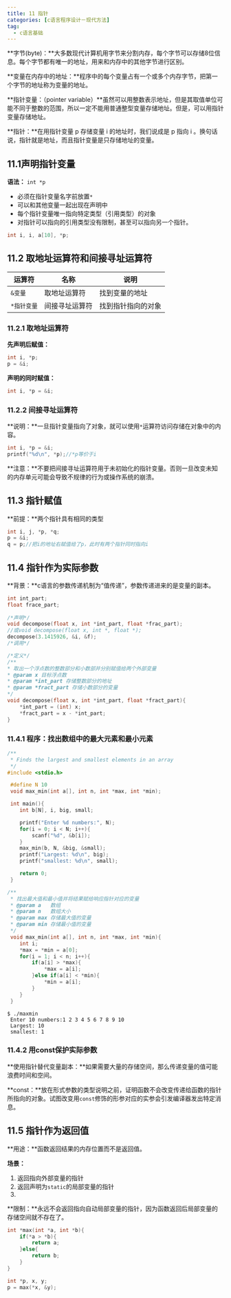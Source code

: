 ```yaml
---
title: 11 指针
categories: [c语言程序设计－现代方法]
tag:
  - c语言基础
---
```


**字节(byte)：**大多数现代计算机用字节来分割内存，每个字节可以存储8位信息。每个字节都有唯一的地址，用来和内存中的其他字节进行区别。

**变量在内存中的地址：**程序中的每个变量占有一个或多个内存字节，把第一个字节的地址称为变量的地址。

**指针变量：（pointer variable）**虽然可以用整数表示地址，但是其取值单位可能不同于整数的范围，所以一定不能用普通整型变量存储地址。但是，可以用指针变量存储地址。

**指针：**在用指针变量 p 存储变量 i 的地址时，我们说成是 p 指向 i 。换句话说，指针就是地址，而且指针变量是只存储地址的变量。

## 11.1声明指针变量
**语法：** `int *p`

+ 必须在指针变量名字前放置`*`
+ 可以和其他变量一起出现在声明中
+ 每个指针变量唯一指向特定类型（引用类型）的对象
+ 对指针可以指向的引用类型没有限制，甚至可以指向另一个指针。

```c
int i, i, a[10], *p;
```

## 11.2	取地址运算符和间接寻址运算符

|运算符|名称|说明|
|---|---|---|
|`&变量`|取地址运算符|找到变量的地址|
|`*指针变量`|间接寻址运算符|找到指针指向的对象|

### 11.2.1	取地址运算符
**先声明后赋值：**

```c
int i, *p;
p = &i;
```

**声明的同时赋值：**

```c
int i, *p = &i;
```

### 11.2.2	间接寻址运算符
**说明：**一旦指针变量指向了对象，就可以使用`*`运算符访问存储在对象中的内容。

```c
int i, *p = &i;
printf("%d\n", *p);//*p等价于i
```

**注意：**不要把间接寻址运算符用于未初始化的指针变量。否则一旦改变未知的内存单元可能会导致不规律的行为或操作系统的崩溃。

## 11.3	指针赋值
**前提：**两个指针具有相同的类型

```c
int i, j, *p, *q;
p = &i;
q = p;//把i的地址右赋值给了p，此时有两个指针同时指向i
```

## 11.4	指针作为实际参数
**背景：**c语言的参数传递机制为“值传递”，参数传递进来的是变量的副本。

```c
int int_part;
float frace_part;
 
/*声明*/
void decompose(float x, int *int_part, float *frac_part);
//或void decompose(float x, int *, float *);
decompose(3.1415926, &i, &f);
/*调用*/

/*定义*/
/**
* 取出一个浮点数的整数部分和小数部并分别赋值给两个外部变量
* @param x 目标浮点数
* @param *int_part 存储整数部分的地址
* @param *fract_part 存储小数部分的变量
*/
void decompose(float x, int *int_part, float *fract_part){
	*int_part = (int) x;
	*fract_part = x - *int_part;
}
```

### 11.4.1	程序：找出数组中的最大元素和最小元素

```c
/**
 * Finds the largest and smallest elements in an array
 */
#include <stdio.h>

 #define N 10
 void max_min(int a[], int n, int *max, int *min);

 int main(){
 	int b[N], i, big, small;

 	printf("Enter %d numbers:", N);
 	for(i = 0; i < N; i++){
 		scanf("%d", &b[i]);
 	}
 	max_min(b, N, &big, &small);
 	printf("Largest: %d\n", big);
 	printf("smallest: %d\n", small);

 	return 0;
 }

/**
 * 找出最大值和最小值并将结果赋给响应指针对应的变量
 * @param a   数组
 * @param n   数组大小
 * @param max 存储最大值的变量
 * @param min 存储最小值的变量
 */
 void max_min(int a[], int n, int *max, int *min){
 	int i;
 	*max = *min = a[0];
 	for(i = 1; i < n; i++){
 		if(a[i] > *max){
 			*max = a[i];
 		}else if(a[i] < *min){
 			*min = a[i];
 		}
 	}
 }

```

```shell
$ ./maxmin 
 Enter 10 numbers:1 2 3 4 5 6 7 8 9 10
 Largest: 10
 smallest: 1
```

### 11.4.2	用const保护实际参数
**使用指针替代变量副本：**如果需要大量的存储空间，那么传递变量的值可能浪费时间和空间。

**const：**放在形式参数的类型说明之前，证明函数不会改变传递给函数的指针所指向的对象。试图改变用`const`修饰的形参对应的实参会引发编译器发出特定消息。
## 11.5	指针作为返回值
**用途：**函数返回结果的内存位置而不是返回值。

**场景：**
1. 返回指向外部变量的指针
2. 返回声明为`static`的局部变量的指针
3. 
**限制：**永远不会返回指向自动局部变量的指针，因为函数返回后局部变量的存储空间就不存在了。

```c
int *max(int *a, int *b){
	if(*a > *b){
		return a;
	}else{
		return b;
	}
}

int *p, x, y;
p = max(*x, &y);
```

